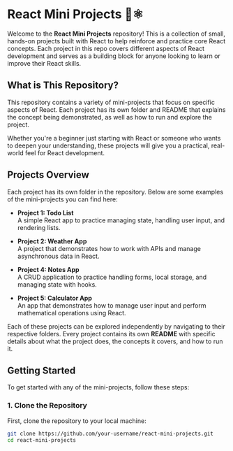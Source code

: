 # React Mini Projects 🧩⚛️

Welcome to the **React Mini Projects** repository! This is a collection of small, hands-on projects built with React to help reinforce and practice core React concepts. Each project in this repo covers different aspects of React development and serves as a building block for anyone looking to learn or improve their React skills.

## What is This Repository?

This repository contains a variety of mini-projects that focus on specific aspects of React. Each project has its own folder and README that explains the concept being demonstrated, as well as how to run and explore the project.

Whether you're a beginner just starting with React or someone who wants to deepen your understanding, these projects will give you a practical, real-world feel for React development.

## Projects Overview

Each project has its own folder in the repository. Below are some examples of the mini-projects you can find here:

- **Project 1: Todo List**  
  A simple React app to practice managing state, handling user input, and rendering lists.

- **Project 2: Weather App**  
  A project that demonstrates how to work with APIs and manage asynchronous data in React.

- **Project 4: Notes App**  
  A CRUD application to practice handling forms, local storage, and managing state with hooks.

- **Project 5: Calculator App**  
  An app that demonstrates how to manage user input and perform mathematical operations using React.

Each of these projects can be explored independently by navigating to their respective folders. Every project contains its own **README** with specific details about what the project does, the concepts it covers, and how to run it.

## Getting Started

To get started with any of the mini-projects, follow these steps:

### 1. Clone the Repository

First, clone the repository to your local machine:

```bash
git clone https://github.com/your-username/react-mini-projects.git
cd react-mini-projects
